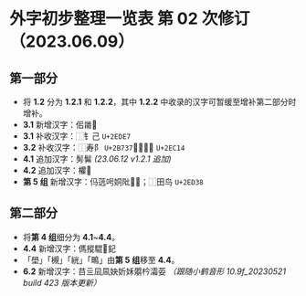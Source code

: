 # 外字初步整理一览表 第 02 次修订（2023.06.09）

## 第一部分

- 将 **1.2** 分为 **1.2.1** 和 **1.2.2**，其中 **1.2.2** 中收录的汉字可暂缓至增补第二部分时增补。
- **3.1** 新增汉字：佀𤰉𫘥
- **3.1** 补收汉字：⿰钅己 `U+2EDE7`
- **3.2** 补收汉字：⿰寿阝 `U+2B737`、⿱𰃮土 `U+2EC14`
- **4.1** 追加汉字：髣髴 *(23.06.12 v1.2.1 追加)*
- **4.2** 追加汉字：欋𪭢
- **第 5 组** 新增汉字：㐷䓕呺姛阰𬃀𬘢；⿰田鸟 `U+2ED38`

## 第二部分

- 将**第 4 组**细分为 **4.1**~**4.4**。
- **4.4** 新增汉字：傌摐騉𨞪𨥈
- 「壆」「槻」「絖」「鴫」由**第 5 组**移至 **4.4**。
- **6.2** 新增汉字：䒤亖凨凬妜妡姀朤枔灀荌 *（跟随小鹤音形 10.9f_20230521 build 423 版本更新）*

